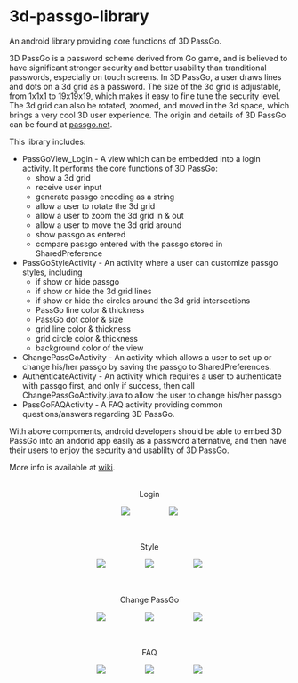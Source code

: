 # 3d-passgo-library
An android library providing core functions of 3D PassGo.

3D PassGo is a password scheme derived from Go game, and is believed to have significant stronger security and better usability than tranditional passwords, especially on touch screens. In 3D PassGo, a user draws lines and dots on a 3d grid as a password. The size of the 3d grid is adjustable, from 1x1x1 to 19x19x19, which makes it easy to fine tune the security level. The 3d grid can also be rotated, zoomed, and moved in the 3d space, which brings a very cool 3D user experience. The origin and details of 3D PassGo can be found at [passgo.net](http://passgo.net).

This library includes:

* PassGoView_Login - A view which can be embedded into a login activity. It performs the core functions of 3D PassGo:
  * show a 3d grid
  * receive user input
  * generate passgo encoding as a string
  * allow a user to rotate the 3d grid
  * allow a user to zoom the 3d grid in & out
  * allow a user to move the 3d grid around
  * show passgo as entered
  * compare passgo entered with the passgo stored in SharedPreference
* PassGoStyleActivity - An activity where a user can customize passgo styles, including
  * if show or hide passgo
  * if show or hide the 3d grid lines
  * if show or hide the circles around the 3d grid intersections
  * PassGo line color & thickness
  * PassGo dot color & size
  * grid line color & thickness
  * grid circle color & thickness
  * background color of the view
* ChangePassGoActivity - An activity which allows a user to set up or change his/her passgo by saving the passgo to SharedPreferences.
* AuthenticateActivity - An activity which requires a user to authenticate with passgo first, and only if success, then call ChangePassGoActivity.java to allow the user to change his/her passgo
* PassGoFAQActivity - A FAQ activity providing common questions/answers regarding 3D PassGo.

With above compoments, android developers should be able to embed 3D PassGo into an andorid app easily as a password alternative, and then have their users to enjoy the security and usablilty of 3D PassGo. 

More info is available at [wiki](https://github.com/3d-passgo/3d-passgo-library-android/wiki).
<br>
<br>

<p align="center">Login</p>
<p align="center">
<img src="https://github.com/3d-passgo/3d-passgo-library-android/blob/master/images/login_1.jpg">
&nbsp;&nbsp;&nbsp;&nbsp;&nbsp;&nbsp;&nbsp;&nbsp;&nbsp;&nbsp;&nbsp;&nbsp;&nbsp;&nbsp;&nbsp;&nbsp;
<img src="https://github.com/3d-passgo/3d-passgo-library-android/blob/master/images/login_2.jpg">
</p>

<br>

<p align="center">Style</p>
<p align="center">
<img src="https://github.com/3d-passgo/3d-passgo-library-android/blob/master/images/style_1.jpg">
&nbsp;&nbsp;&nbsp;&nbsp;&nbsp;&nbsp;&nbsp;&nbsp;&nbsp;&nbsp;&nbsp;&nbsp;&nbsp;&nbsp;&nbsp;&nbsp;
<img src="https://github.com/3d-passgo/3d-passgo-library-android/blob/master/images/style_2.jpg">
&nbsp;&nbsp;&nbsp;&nbsp;&nbsp;&nbsp;&nbsp;&nbsp;&nbsp;&nbsp;&nbsp;&nbsp;&nbsp;&nbsp;&nbsp;&nbsp;
<img src="https://github.com/3d-passgo/3d-passgo-library-android/blob/master/images/style_3.jpg">
</p>

<br>

<p align="center">Change PassGo</p>
<p align="center">
<img src="https://github.com/3d-passgo/3d-passgo-library-android/blob/master/images/p_change_1.jpg">
&nbsp;&nbsp;&nbsp;&nbsp;&nbsp;&nbsp;&nbsp;&nbsp;&nbsp;&nbsp;&nbsp;&nbsp;&nbsp;&nbsp;&nbsp;&nbsp;
<img src="https://github.com/3d-passgo/3d-passgo-library-android/blob/master/images/p_change_2.jpg">
&nbsp;&nbsp;&nbsp;&nbsp;&nbsp;&nbsp;&nbsp;&nbsp;&nbsp;&nbsp;&nbsp;&nbsp;&nbsp;&nbsp;&nbsp;&nbsp;
<img src="https://github.com/3d-passgo/3d-passgo-library-android/blob/master/images/p_change_3.jpg">
</p>

<br>

<p align="center">FAQ</p>
<p align="center">
<img src="https://github.com/3d-passgo/3d-passgo-library-android/blob/master/images/faq_1.jpg">
&nbsp;&nbsp;&nbsp;&nbsp;&nbsp;&nbsp;&nbsp;&nbsp;&nbsp;&nbsp;&nbsp;&nbsp;&nbsp;&nbsp;&nbsp;&nbsp;
<img src="https://github.com/3d-passgo/3d-passgo-library-android/blob/master/images/faq_2.jpg">
&nbsp;&nbsp;&nbsp;&nbsp;&nbsp;&nbsp;&nbsp;&nbsp;&nbsp;&nbsp;&nbsp;&nbsp;&nbsp;&nbsp;&nbsp;&nbsp;
<img src="https://github.com/3d-passgo/3d-passgo-library-android/blob/master/images/faq_3.jpg">
</p>


